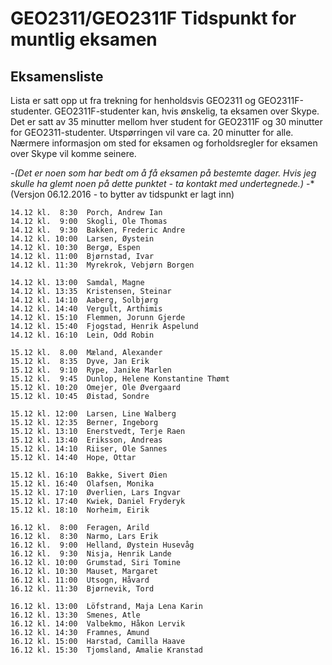 # GEO2311/GEO2311F Tidspunkt for muntlig eksamen

## Eksamensliste

Lista er satt opp ut fra trekning for henholdsvis GEO2311 og GEO2311F-studenter. GEO2311F-studenter kan, hvis ønskelig, ta eksamen over Skype.
Det er satt av 35 minutter mellom hver student for GEO2311F og 30 minutter for GEO2311-studenter. Utspørringen vil vare ca. 20 minutter for alle.
Nærmere informasjon om sted for eksamen og forholdsregler for eksamen over Skype vil komme seinere.

-*(Det er noen som har bedt om å få eksamen på bestemte dager. Hvis jeg skulle ha glemt noen på dette punktet - ta kontakt med undertegnede.)*
-*(Versjon 06.12.2016 - to bytter av tidspunkt er lagt inn)

```code
14.12 kl.  8:30  Porch, Andrew Ian
14.12 kl.  9:00  Skogli, Ole Thomas
14.12 kl.  9:30  Bakken, Frederic Andre
14.12 kl. 10:00  Larsen, Øystein
14.12 kl. 10:30  Bergø, Espen
14.12 kl. 11:00  Bjørnstad, Ivar
14.12 kl. 11:30  Myrekrok, Vebjørn Borgen

14.12 kl. 13:00  Samdal, Magne
14.12 kl. 13:35  Kristensen, Steinar
14.12 kl. 14:10  Aaberg, Solbjørg
14.12 kl. 14:40  Vergult, Arthimis
14.12 kl. 15:10  Flemmen, Jorunn Gjerde
14.12 kl. 15:40  Fjogstad, Henrik Aspelund
14.12 kl. 16:10  Lein, Odd Robin

15.12 kl.  8.00  Mæland, Alexander
15.12 kl.  8:35  Dyve, Jan Erik
15.12 kl.  9:10  Rype, Janike Marlen
15.12 kl.  9:45  Dunlop, Helene Konstantine Thømt
15.12 kl. 10:20  Omejer, Ole Øvergaard
15.12 kl. 10:45  Øistad, Sondre

15.12 kl. 12:00  Larsen, Line Walberg
15.12 kl. 12:35  Berner, Ingeborg
15.12 kl. 13:10  Enerstvedt, Terje Raen
15.12 kl. 13:40  Eriksson, Andreas
15.12 kl. 14:10  Riiser, Ole Sannes
15.12 kl. 14:40  Hope, Ottar

15.12 kl. 16:10  Bakke, Sivert Øien
15.12 kl. 16:40  Olafsen, Monika
15.12 kl. 17:10  Øverlien, Lars Ingvar
15.12 kl. 17:40  Kwiek, Daniel Fryderyk
15.12 kl. 18:10  Norheim, Eirik

16.12 kl.  8:00  Feragen, Arild
16.12 kl.  8:30  Narmo, Lars Erik
16.12 kl.  9:00  Helland, Øystein Husevåg
16.12 kl.  9:30  Nisja, Henrik Lande
16.12 kl. 10:00  Grumstad, Siri Tomine
16.12 kl. 10:30  Mauset, Margaret
16.12 kl. 11:00  Utsogn, Håvard
16.12 kl. 11:30  Bjørnevik, Tord

16.12 kl. 13:00  Löfstrand, Maja Lena Karin
16.12 kl. 13:30  Smenes, Atle
16.12 kl. 14:00  Valbekmo, Håkon Lervik
16.12 kl. 14:30  Framnes, Amund
16.12 kl. 15:00  Harstad, Camilla Haave
16.12 kl. 15:30  Tjomsland, Amalie Kranstad
```
